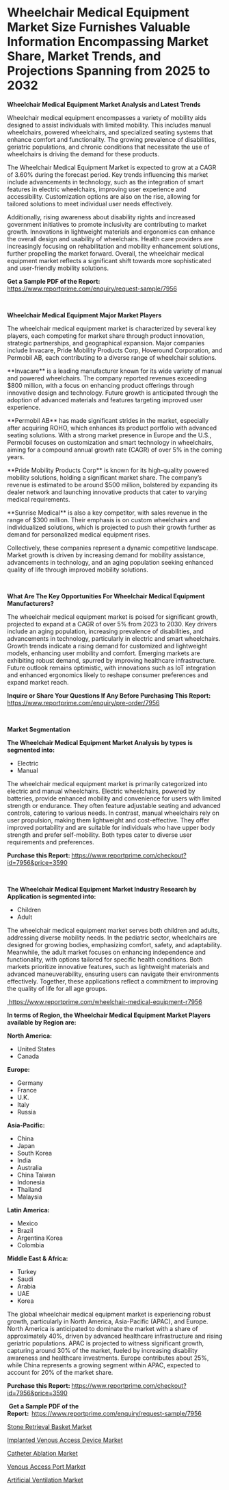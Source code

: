 <p><h1>Wheelchair Medical Equipment Market Size Furnishes Valuable Information Encompassing Market Share, Market Trends, and Projections Spanning from 2025 to 2032</h1></p><p><strong>Wheelchair Medical Equipment Market Analysis and Latest Trends</strong></p>
<p><p>Wheelchair medical equipment encompasses a variety of mobility aids designed to assist individuals with limited mobility. This includes manual wheelchairs, powered wheelchairs, and specialized seating systems that enhance comfort and functionality. The growing prevalence of disabilities, geriatric populations, and chronic conditions that necessitate the use of wheelchairs is driving the demand for these products. </p><p>The Wheelchair Medical Equipment Market is expected to grow at a CAGR of 3.60% during the forecast period. Key trends influencing this market include advancements in technology, such as the integration of smart features in electric wheelchairs, improving user experience and accessibility. Customization options are also on the rise, allowing for tailored solutions to meet individual user needs effectively.</p><p>Additionally, rising awareness about disability rights and increased government initiatives to promote inclusivity are contributing to market growth. Innovations in lightweight materials and ergonomics can enhance the overall design and usability of wheelchairs. Health care providers are increasingly focusing on rehabilitation and mobility enhancement solutions, further propelling the market forward. Overall, the wheelchair medical equipment market reflects a significant shift towards more sophisticated and user-friendly mobility solutions.</p></p>
<p><strong>Get a Sample PDF of the Report:&nbsp;</strong> <a href="https://www.reportprime.com/enquiry/request-sample/7956?utm_campaign=1998&utm_medium=2&utm_source=Github&utm_content=ia&utm_term=19032025&utm_id=wheelchair-medical-equipment">https://www.reportprime.com/enquiry/request-sample/7956</a></p>
<p>&nbsp;</p>
<p><strong>Wheelchair Medical Equipment Major Market Players</strong></p>
<p><p>The wheelchair medical equipment market is characterized by several key players, each competing for market share through product innovation, strategic partnerships, and geographical expansion. Major companies include Invacare, Pride Mobility Products Corp, Hoveround Corporation, and Permobil AB, each contributing to a diverse range of wheelchair solutions.</p><p>**Invacare** is a leading manufacturer known for its wide variety of manual and powered wheelchairs. The company reported revenues exceeding $800 million, with a focus on enhancing product offerings through innovative design and technology. Future growth is anticipated through the adoption of advanced materials and features targeting improved user experience.</p><p>**Permobil AB** has made significant strides in the market, especially after acquiring ROHO, which enhances its product portfolio with advanced seating solutions. With a strong market presence in Europe and the U.S., Permobil focuses on customization and smart technology in wheelchairs, aiming for a compound annual growth rate (CAGR) of over 5% in the coming years.</p><p>**Pride Mobility Products Corp** is known for its high-quality powered mobility solutions, holding a significant market share. The company’s revenue is estimated to be around $500 million, bolstered by expanding its dealer network and launching innovative products that cater to varying medical requirements.</p><p>**Sunrise Medical** is also a key competitor, with sales revenue in the range of $300 million. Their emphasis is on custom wheelchairs and individualized solutions, which is projected to push their growth further as demand for personalized medical equipment rises.</p><p>Collectively, these companies represent a dynamic competitive landscape. Market growth is driven by increasing demand for mobility assistance, advancements in technology, and an aging population seeking enhanced quality of life through improved mobility solutions.</p></p>
<p>&nbsp;</p>
<p><strong>What Are The Key Opportunities For Wheelchair Medical Equipment Manufacturers?</strong></p>
<p><p>The wheelchair medical equipment market is poised for significant growth, projected to expand at a CAGR of over 5% from 2023 to 2030. Key drivers include an aging population, increasing prevalence of disabilities, and advancements in technology, particularly in electric and smart wheelchairs. Growth trends indicate a rising demand for customized and lightweight models, enhancing user mobility and comfort. Emerging markets are exhibiting robust demand, spurred by improving healthcare infrastructure. Future outlook remains optimistic, with innovations such as IoT integration and enhanced ergonomics likely to reshape consumer preferences and expand market reach.</p></p>
<p><strong>Inquire or Share Your Questions If Any Before Purchasing This Report:</strong> <a href="https://www.reportprime.com/enquiry/pre-order/7956?utm_campaign=1998&utm_medium=2&utm_source=Github&utm_content=ia&utm_term=19032025&utm_id=wheelchair-medical-equipment">https://www.reportprime.com/enquiry/pre-order/7956</a></p>
<p>&nbsp;</p>
<p><strong>Market Segmentation</strong></p>
<p><strong>The Wheelchair Medical Equipment Market Analysis by types is segmented into:</strong></p>
<p><ul><li>Electric</li><li>Manual</li></ul></p>
<p><p>The wheelchair medical equipment market is primarily categorized into electric and manual wheelchairs. Electric wheelchairs, powered by batteries, provide enhanced mobility and convenience for users with limited strength or endurance. They often feature adjustable seating and advanced controls, catering to various needs. In contrast, manual wheelchairs rely on user propulsion, making them lightweight and cost-effective. They offer improved portability and are suitable for individuals who have upper body strength and prefer self-mobility. Both types cater to diverse user requirements and preferences.</p></p>
<p><strong>Purchase this Report:&nbsp;</strong><a href="https://www.reportprime.com/checkout?id=7956&price=3590&utm_campaign=1998&utm_medium=2&utm_source=Github&utm_content=ia&utm_term=19032025&utm_id=wheelchair-medical-equipment">https://www.reportprime.com/checkout?id=7956&price=3590</a></p>
<p>&nbsp;</p>
<p><strong>The Wheelchair Medical Equipment Market Industry Research by Application is segmented into:</strong></p>
<p><ul><li>Children</li><li>Adult</li></ul></p>
<p><p>The wheelchair medical equipment market serves both children and adults, addressing diverse mobility needs. In the pediatric sector, wheelchairs are designed for growing bodies, emphasizing comfort, safety, and adaptability. Meanwhile, the adult market focuses on enhancing independence and functionality, with options tailored for specific health conditions. Both markets prioritize innovative features, such as lightweight materials and advanced maneuverability, ensuring users can navigate their environments effectively. Together, these applications reflect a commitment to improving the quality of life for all age groups.</p></p>
<p><a href="https://www.reportprime.com/wheelchair-medical-equipment-r7956?utm_campaign=1998&utm_medium=2&utm_source=Github&utm_content=ia&utm_term=19032025&utm_id=wheelchair-medical-equipment">&nbsp;https://www.reportprime.com/wheelchair-medical-equipment-r7956</a></p>
<p><strong>In terms of Region, the Wheelchair Medical Equipment Market Players available by Region are:</strong></p>
<p>
    <p> <strong> North America: </strong>
        <ul>
            <li>United States</li>
            <li>Canada</li>
        </ul>
        </p> 
    <p> <strong> Europe: </strong>
        <ul>
            <li>Germany</li>
            <li>France</li>
            <li>U.K.</li>
            <li>Italy</li>
            <li>Russia</li>
        </ul>
        </p> 
    <p> <strong> Asia-Pacific: </strong>
        <ul>
            <li>China</li>
            <li>Japan</li>
            <li>South Korea</li>
            <li>India</li>
            <li>Australia</li>
            <li>China Taiwan</li>
            <li>Indonesia</li>
            <li>Thailand</li>
            <li>Malaysia</li>
        </ul>
        </p> 
    <p> <strong> Latin America: </strong>
        <ul>
            <li>Mexico</li>
            <li>Brazil</li>
            <li>Argentina Korea</li>
            <li>Colombia</li>
        </ul>
        </p> 
    <p> <strong> Middle East & Africa: </strong>
        <ul>
            <li>Turkey</li>
            <li>Saudi</li>
            <li>Arabia</li>
            <li>UAE</li>
            <li>Korea</li>
        </ul>
    </p>
    </p>
<p><p>The global wheelchair medical equipment market is experiencing robust growth, particularly in North America, Asia-Pacific (APAC), and Europe. North America is anticipated to dominate the market with a share of approximately 40%, driven by advanced healthcare infrastructure and rising geriatric populations. APAC is projected to witness significant growth, capturing around 30% of the market, fueled by increasing disability awareness and healthcare investments. Europe contributes about 25%, while China represents a growing segment within APAC, expected to account for 20% of the market share.</p></p>
<p><strong>Purchase this Report: </strong><a href="https://www.reportprime.com/checkout?id=7956&price=3590&utm_campaign=1998&utm_medium=2&utm_source=Github&utm_content=ia&utm_term=19032025&utm_id=wheelchair-medical-equipment">https://www.reportprime.com/checkout?id=7956&price=3590</a></p>
<p>&nbsp;<strong>Get a Sample PDF of the Report:&nbsp;&nbsp;</strong><a href="https://www.reportprime.com/enquiry/request-sample/7956?utm_campaign=1998&utm_medium=2&utm_source=Github&utm_content=ia&utm_term=19032025&utm_id=wheelchair-medical-equipment">https://www.reportprime.com/enquiry/request-sample/7956</a></p>
<p><strong></strong></p>
<p><p><a href="https://github.com/laingragle95/Market-Research-Report-List-1/blob/main/stone-retrieval-basket-market.md?utm_campaign=1998&utm_medium=2&utm_source=Github&utm_content=ia&utm_term=19032025&utm_id=wheelchair-medical-equipment">Stone Retrieval Basket Market</a></p><p><a href="https://github.com/uripeachrii/Market-Research-Report-List-1/blob/main/implanted-venous-access-device-market.md?utm_campaign=1998&utm_medium=2&utm_source=Github&utm_content=ia&utm_term=19032025&utm_id=wheelchair-medical-equipment">Implanted Venous Access Device Market</a></p><p><a href="https://github.com/buenayankobl/Market-Research-Report-List-1/blob/main/catheter-ablation-market.md?utm_campaign=1998&utm_medium=2&utm_source=Github&utm_content=ia&utm_term=19032025&utm_id=wheelchair-medical-equipment">Catheter Ablation Market</a></p><p><a href="https://github.com/rakowpleetj1/Market-Research-Report-List-1/blob/main/venous-access-port-market.md?utm_campaign=1998&utm_medium=2&utm_source=Github&utm_content=ia&utm_term=19032025&utm_id=wheelchair-medical-equipment">Venous Access Port Market</a></p><p><a href="https://github.com/mcveathuane2/Market-Research-Report-List-1/blob/main/artificial-ventilation-market.md?utm_campaign=1998&utm_medium=2&utm_source=Github&utm_content=ia&utm_term=19032025&utm_id=wheelchair-medical-equipment">Artificial Ventilation Market</a></p></p>